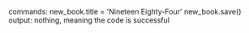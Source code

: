commands:
new_book.title = 'Nineteen Eighty-Four'
new_book.save()
output:
nothing, meaning the code is successful
